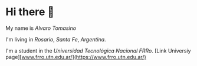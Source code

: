 # **Hi there 👋** #

My name is *Alvaro Tomasino*

I'm living in *Rosario*, *Santa Fe*, *Argentina*.

I'm a student in the *Universidad Tecnológica Nacional FRRo*.
[Link Universiy page][www.frro.utn.edu.ar/](https://www.frro.utn.edu.ar/)
<!--
**Alvi488/Alvi488** is a ✨ _special_ ✨ repository because its `README.md` (this file) appears on your GitHub profile.

Here are some ideas to get you started:

- 🔭 I’m currently working on ...
- 🌱 I’m currently learning ...
- 👯 I’m looking to collaborate on ...
- 🤔 I’m looking for help with ...
- 💬 Ask me about ...
- 📫 How to reach me: ...
- 😄 Pronouns: ...
- ⚡ Fun fact: ...
-->
